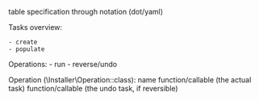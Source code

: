 

table specification through notation (dot/yaml)


Tasks overview: 

	- create
	- populate 


Operations:
	- run
	- reverse/undo




Operation (\Installer\Operation::class):
	name
	function/callable (the actual task)
	function/callable (the undo task, if reversible)